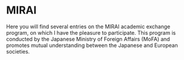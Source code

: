 # MIRAI

Here you will find several entries on the MIRAI academic exchange program, on
which I have the pleasure to participate. This program is conducted by the
Japanese Ministry of Foreign Affairs (MoFA) and promotes mutual understanding
between the Japanese and European societies.
